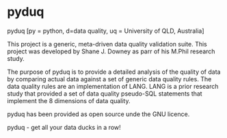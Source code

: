 # pyduq

pyduq [py = python, d=data quality, uq = University of QLD, Australia]

This project is a generic, meta-driven data quality validation suite. This project
was developed by Shane J. Downey as parr of his M.Phil research study. 

The purpose of pyduq is to provide a detailed analysis of the quality of data by
comparing actual data against a set of generic data quality rules. The data quality 
rules are an implementation of LANG. LANG is a prior research study that provided
a set of data quality pseudo-SQL statements that implement the 8 dimensions of 
data quality.

pyduq has been provided as open source unde the GNU licence. 

pyduq - get all your data ducks in a row!
